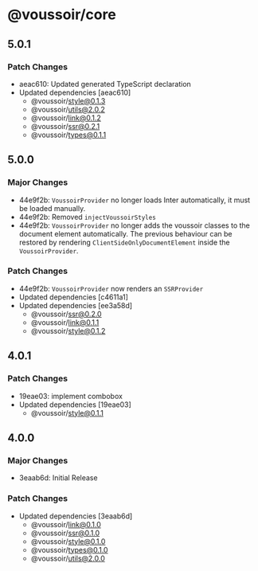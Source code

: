 # @voussoir/core

## 5.0.1

### Patch Changes

- aeac610: Updated generated TypeScript declaration
- Updated dependencies [aeac610]
  - @voussoir/style@0.1.3
  - @voussoir/utils@2.0.2
  - @voussoir/link@0.1.2
  - @voussoir/ssr@0.2.1
  - @voussoir/types@0.1.1

## 5.0.0

### Major Changes

- 44e9f2b: `VoussoirProvider` no longer loads Inter automatically, it must be
  loaded manually.
- 44e9f2b: Removed `injectVoussoirStyles`
- 44e9f2b: `VoussoirProvider` no longer adds the voussoir classes to the
  document element automatically. The previous behaviour can be restored by
  rendering `ClientSideOnlyDocumentElement` inside the `VoussoirProvider`.

### Patch Changes

- 44e9f2b: `VoussoirProvider` now renders an `SSRProvider`
- Updated dependencies [c4611a1]
- Updated dependencies [ee3a58d]
  - @voussoir/ssr@0.2.0
  - @voussoir/link@0.1.1
  - @voussoir/style@0.1.2

## 4.0.1

### Patch Changes

- 19eae03: implement combobox
- Updated dependencies [19eae03]
  - @voussoir/style@0.1.1

## 4.0.0

### Major Changes

- 3eaab6d: Initial Release

### Patch Changes

- Updated dependencies [3eaab6d]
  - @voussoir/link@0.1.0
  - @voussoir/ssr@0.1.0
  - @voussoir/style@0.1.0
  - @voussoir/types@0.1.0
  - @voussoir/utils@2.0.0
